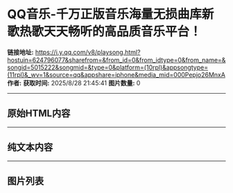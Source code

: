 # QQ音乐-千万正版音乐海量无损曲库新歌热歌天天畅听的高品质音乐平台！

**链接地址:** https://i.y.qq.com/v8/playsong.html?hostuin=624796077&sharefrom=&from_id=0&from_idtype=0&from_name=&songid=5015222&songmid=&type=0&platform=(10rpl)&appsongtype=(11rpl)&_wv=1&source=qq&appshare=iphone&media_mid=000Pepjo26MnxA
**作者:** 
**获取时间:** 2025/8/28 21:45:41
**图片数量:** 0

---

## 原始HTML内容

<div id="app"></div><script crossorigin="anonymous" type="text/javascript" src="/ryqq/js/runtime~Page.8cba176611f4dd1ba453.js?max_age=2592000"></script><script crossorigin="anonymous" type="text/javascript" src="/ryqq/js/vendor.chunk.8a93aba30e8daf947f8f.js?max_age=2592000"></script><script crossorigin="anonymous" type="text/javascript" src="/ryqq/js/Page.chunk.5cd6ac2a0863f21ebe44.js?max_age=2592000"></script><script src="//y.qq.com/component/m/qmfe-imusictj-report/iife/index.js?max_age=2592000" crossorigin="anonymous"></script>

---

## 纯文本内容



---

## 图片列表



